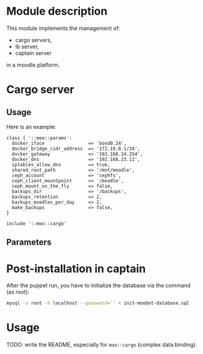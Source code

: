 # Module description

This module implements the management of:

- cargo servers,
- lb server,
- captain server

in a moodle platform.


# Cargo server

## Usage

Here is an example:

```puppet
class { '::moo::params':
  docker_iface                => 'bond0.24',
  docker_bridge_cidr_address  => '172.19.0.1/24',
  docker_gateway              => '192.168.24.254',
  docker_dns                  => '192.168.23.11',
  iptables_allow_dns          => true,
  shared_root_path            => '/mnt/moodle',
  ceph_account                => 'cephfs',
  ceph_client_mountpoint      => '/moodle',
  ceph_mount_on_the_fly       => false,
  backups_dir                 => '/backups',
  backups_retention           => 2,
  backups_moodles_per_day     => 2,
  make_backups                => false,
}

include '::moo::cargo'
```

## Parameters





# Post-installation in captain

After the puppet run, you have to initialize the database
via the command (as root):

```sh
mysql -u root -h localhost --password='' < init-moobot-database.sql
```


# Usage

TODO: write the README, especially for `moo::cargo`
(complex data binding).


